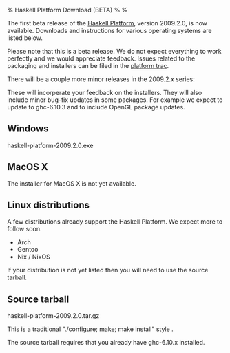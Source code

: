% Haskell Platform Download (BETA)
%
%

The first beta release of the [Haskell Platform], version 2009.2.0, is now available. Downloads and instructions for various operating systems are listed below.

Please note that this is a beta release. We do not expect everything to work perfectly and we would appreciate feedback. Issues related to the packaging and installers can be filed in the [platform trac].

[Haskell Platform]: http://haskell.org/haskellwiki/Haskell_Platform
[platform trac]: http://trac.haskell.org/haskell-platform/

There will be a couple more minor releases in the 2009.2.x series:


These will incorperate your feedback on the installers. They will also include minor bug-fix updates in some packages. For example we expect to update to ghc-6.10.3 and to include OpenGL package updates.

Windows
-------

haskell-platform-2009.2.0.exe

MacOS X
-------

The installer for MacOS X is not yet available. 

Linux distributions
-------------------

A few distributions already support the Haskell Platform. We expect more to follow soon.

 * Arch
 * Gentoo
 * Nix / NixOS

If your distribution is not yet listed then you will need to use the source tarball.

Source tarball
--------------

haskell-platform-2009.2.0.tar.gz

This is a traditional "./configure; make; make install" style .

The source tarball requires that you already have ghc-6.10.x installed.
